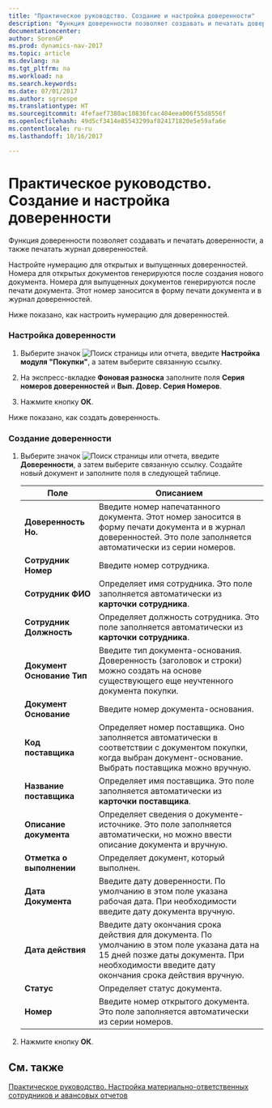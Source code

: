 ```yaml
---
title: "Практическое руководство. Создание и настройка доверенности"
description: "Функция доверенности позволяет создавать и печатать доверенности, а также печатать журнал доверенностей."
documentationcenter: 
author: SorenGP
ms.prod: dynamics-nav-2017
ms.topic: article
ms.devlang: na
ms.tgt_pltfrm: na
ms.workload: na
ms.search.keywords: 
ms.date: 07/01/2017
ms.author: sgroespe
ms.translationtype: HT
ms.sourcegitcommit: 4fefaef7380ac10836fcac404eea006f55d8556f
ms.openlocfilehash: 49d5cf3414e85543299af824171820e5e59afa6e
ms.contentlocale: ru-ru
ms.lasthandoff: 10/16/2017

---
```

# <a name="how-to-set-up-and-create-letters-of-attorney"></a>Практическое руководство. Создание и настройка доверенности
Функция доверенности позволяет создавать и печатать доверенности, а также печатать журнал доверенностей.  
  
 Настройте нумерацию для открытых и выпущенных доверенностей. Номера для открытых документов генерируются после создания нового документа. Номера для выпущенных документов генерируются после печати документа. Этот номер заносится в форму печати документа и в журнал доверенностей.  
  
 Ниже показано, как настроить нумерацию для доверенностей.  
  
### <a name="to-set-up-a-letter-of-attorney"></a>Настройка доверенности  
  
1.  Выберите значок ![Поиск страницы или отчета](media/ui-search/search_small.png "Значок поиска страницы или отчета"), введите **Настройка модуля "Покупки"**, а затем выберите связанную ссылку.  
  
2.  На экспресс-вкладке **Фоновая разноска** заполните поля **Серия номеров доверенностей** и **Вып. Довер. Серия Номеров**.  
  
3.  Нажмите кнопку **ОК**.  
  
 Ниже показано, как создать доверенность.  
  
### <a name="to-create-a-letter-of-attorney"></a>Создание доверенности  
  
1.  Выберите значок ![Поиск страницы или отчета](media/ui-search/search_small.png "Значок поиска страницы или отчета"), введите **Доверенности**, а затем выберите связанную ссылку. Создайте новый документ и заполните поля в следующей таблице.  
  
    |Поле|Описанием|  
    |---------------------------------|---------------------------------------|  
    |**Доверенность Но.**|Введите номер напечатанного документа. Этот номер заносится в форму печати документа и в журнал доверенностей. Это поле заполняется автоматически из серии номеров.|  
    |**Сотрудник Номер**|Введите номер сотрудника.|  
    |**Сотрудник ФИО**|Определяет имя сотрудника. Это поле заполняется автоматически из **карточки сотрудника**.|  
    |**Сотрудник Должность**|Определяет должность сотрудника. Это поле заполняется автоматически из **карточки сотрудника**.|  
    |**Документ Основание Тип**|Введите тип документа-основания. Доверенность (заголовок и строки) можно создать на основе существующего еще неучтенного документа покупки.|  
    |**Документ Основание**|Введите номер документа-основания.|  
    |**Код поставщика**|Определяет номер поставщика. Оно заполняется автоматически в соответствии с документом покупки, когда выбран документ-основание. Выбрать поставщика можно вручную.|  
    |**Название поставщика**|Определяет имя поставщика. Это поле заполняется автоматически из **карточки поставщика**.|  
    |**Описание документа**|Определяет сведения о документе-источнике. Это поле заполняется автоматически, но можно ввести описание документа и вручную.|  
    |**Отметка о выполнении**|Определяет документ, который выполнен.|  
    |**Дата Документа**|Введите дату доверенности. По умолчанию в этом поле указана рабочая дата. При необходимости введите дату документа вручную.|  
    |**Дата действия**|Введите дату окончания срока действия для документа. По умолчанию в этом поле указана дата на 15 дней позже даты документа. При необходимости введите дату окончания срока действия вручную.|  
    |**Статус**|Определяет статус документа.|  
    |**Номер**|Введите номер открытого документа. Это поле заполняется автоматически из серии номеров.|  
  
2.  Нажмите кнопку **ОК**.  
  
## <a name="see-also"></a>См. также  
 [Практическое руководство. Настройка материально-ответственных сотрудников и авансовых отчетов](how-to-set-up-responsible-employees-and-advance-statements.md)
